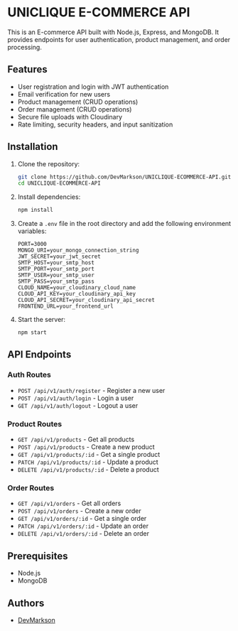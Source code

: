 # UNICLIQUE E-COMMERCE API

This is an E-commerce API built with Node.js, Express, and MongoDB. It provides endpoints for user authentication, product management, and order processing.

## Features

- User registration and login with JWT authentication
- Email verification for new users
- Product management (CRUD operations)
- Order management (CRUD operations)
- Secure file uploads with Cloudinary
- Rate limiting, security headers, and input sanitization

## Installation

1. Clone the repository:
    ```sh
    git clone https://github.com/DevMarkson/UNICLIQUE-ECOMMERCE-API.git
    cd UNICLIQUE-ECOMMERCE-API
    ```

2. Install dependencies:
    ```sh
    npm install
    ```

3. Create a `.env` file in the root directory and add the following environment variables:
    ```env
    PORT=3000
    MONGO_URI=your_mongo_connection_string
    JWT_SECRET=your_jwt_secret
    SMTP_HOST=your_smtp_host
    SMTP_PORT=your_smtp_port
    SMTP_USER=your_smtp_user
    SMTP_PASS=your_smtp_pass
    CLOUD_NAME=your_cloudinary_cloud_name
    CLOUD_API_KEY=your_cloudinary_api_key
    CLOUD_API_SECRET=your_cloudinary_api_secret
    FRONTEND_URL=your_frontend_url
    ```

4. Start the server:
    ```sh
    npm start
    ```

## API Endpoints

### Auth Routes

- `POST /api/v1/auth/register` - Register a new user
- `POST /api/v1/auth/login` - Login a user
- `GET /api/v1/auth/logout` - Logout a user

### Product Routes

- `GET /api/v1/products` - Get all products
- `POST /api/v1/products` - Create a new product
- `GET /api/v1/products/:id` - Get a single product
- `PATCH /api/v1/products/:id` - Update a product
- `DELETE /api/v1/products/:id` - Delete a product

### Order Routes

- `GET /api/v1/orders` - Get all orders
- `POST /api/v1/orders` - Create a new order
- `GET /api/v1/orders/:id` - Get a single order
- `PATCH /api/v1/orders/:id` - Update an order
- `DELETE /api/v1/orders/:id` - Delete an order

## Prerequisites

- Node.js
- MongoDB

## Authors

- [DevMarkson](https://github.com/DevMarkson)
